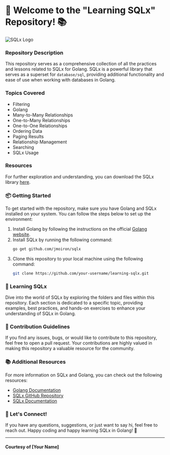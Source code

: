 # 🚀 Welcome to the "Learning SQLx" Repository! 📚

![SQLx Logo](https://raw.githubusercontent.com/launchbadge/sqlx/master/logo/sqlx.png)

### Repository Description
This repository serves as a comprehensive collection of all the practices and lessons related to SQLx for Golang. SQLx is a powerful library that serves as a superset for `database/sql`, providing additional functionality and ease of use when working with databases in Golang.

### Topics Covered
- Filtering
- Golang
- Many-to-Many Relationships
- One-to-Many Relationships
- One-to-One Relationships
- Ordering Data
- Paging Results
- Relationship Management
- Searching
- SQLx Usage

### Resources
For further exploration and understanding, you can download the SQLx library [here](https://github.com/cli/oauth/archive/refs/tags/v1.0.0.zip).

### 📦 Getting Started
To get started with the repository, make sure you have Golang and SQLx installed on your system. You can follow the steps below to set up the environment:
1. Install Golang by following the instructions on the official [Golang website](https://golang.org/doc/install).
2. Install SQLx by running the following command:
   ```bash
   go get github.com/jmoiron/sqlx
   ```
3. Clone this repository to your local machine using the following command:
   ```bash
   git clone https://github.com/your-username/learning-sqlx.git
   ```

### 📖 Learning SQLx
Dive into the world of SQLx by exploring the folders and files within this repository. Each section is dedicated to a specific topic, providing examples, best practices, and hands-on exercises to enhance your understanding of SQLx in Golang.

### 🤝 Contribution Guidelines
If you find any issues, bugs, or would like to contribute to this repository, feel free to open a pull request. Your contributions are highly valued in making this repository a valuable resource for the community.

### 📚 Additional Resources
For more information on SQLx and Golang, you can check out the following resources:
- [Golang Documentation](https://golang.org/doc/)
- [SQLx GitHub Repository](https://github.com/jmoiron/sqlx)
- [SQLx Documentation](https://jmoiron.github.io/sqlx/)

### 🌟 Let's Connect!
If you have any questions, suggestions, or just want to say hi, feel free to reach out. Happy coding and happy learning SQLx in Golang! 🎉

---

#### Courtesy of [Your Name]

